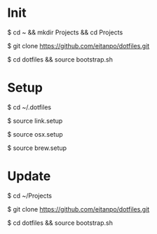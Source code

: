 Init
====

$ cd ~ && mkdir Projects && cd Projects

$ git clone https://github.com/eitanpo/dotfiles.git

$ cd dotfiles && source bootstrap.sh


Setup
=====
$ cd ~/.dotfiles

$ source link.setup

$ source osx.setup

$ source brew.setup


Update
======
$ cd ~/Projects

$ git clone https://github.com/eitanpo/dotfiles.git

$ cd dotfiles && source bootstrap.sh
